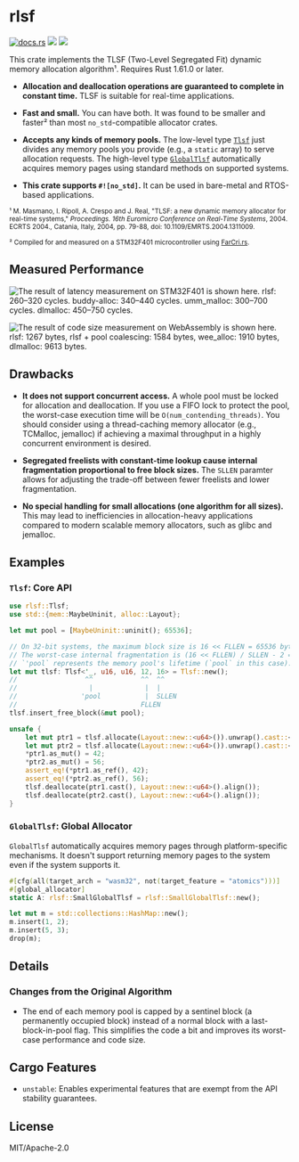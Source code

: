 # rlsf
    
<p>
<a href="https://docs.rs/rlsf/"><img src="https://docs.rs/rlsf/badge.svg" alt="docs.rs"></a> <a href="https://crates.io/crates/rlsf"><img src="https://img.shields.io/crates/v/rlsf"></a> <img src="https://img.shields.io/badge/license-MIT%2FApache--2.0-blue">
</p>

This crate implements the TLSF (Two-Level Segregated Fit) dynamic memory
allocation algorithm¹. Requires Rust 1.61.0 or later.

 - **Allocation and deallocation operations are guaranteed to complete in
   constant time.** TLSF is suitable for real-time applications.

 - **Fast and small.** You can have both. It was found to be smaller and
   faster² than most `no_std`-compatible allocator crates.

 - **Accepts any kinds of memory pools.** The low-level type
   [`Tlsf`](#tlsf-core-api) just divides any memory pools you provide
   (e.g., a `static` array) to serve allocation requests.
   The high-level type [`GlobalTlsf`](#globaltlsf-global-allocator)
   automatically acquires memory pages using standard methods on supported
   systems.

 - **This crate supports `#![no_std]`.** It can be used in bare-metal and
   RTOS-based applications.

<!-- <small> doesn't work on GitHub -->

<sub>¹ M. Masmano, I. Ripoll, A. Crespo and J. Real, "TLSF: a new dynamic
memory allocator for real-time systems," *Proceedings. 16th Euromicro
Conference on Real-Time Systems*, 2004. ECRTS 2004., Catania, Italy, 2004,
pp. 79-88, doi: 10.1109/EMRTS.2004.1311009.</sub>

<sub>² Compiled for and measured on a STM32F401 microcontroller using
<a href="https://github.com/yvt/farcri-rs">FarCri.rs</a>.</sub>

## Measured Performance

![The result of latency measurement on STM32F401 is shown here. rlsf:
260–320 cycles. buddy-alloc: 340–440 cycles. umm_malloc: 300–700 cycles.
dlmalloc: 450–750 cycles.
](https://yvt.jp/files/programs/rlsf/time-cm4f-xf-3.svg)

<!-- `wee_alloc` could not be measured because it ran out of memory too
early, probably because of <https://github.com/rustwasm/wee_alloc/issues/85>
`umm_malloc` does not support specifying larger alignment values. -->

![The result of code size measurement on WebAssembly is shown here. rlsf:
1267 bytes, rlsf + pool coalescing: 1584 bytes, wee_alloc: 1910 bytes,
dlmalloc: 9613 bytes.
](https://yvt.jp/files/programs/rlsf/size-wasm-xf.svg)

<!-- The latest version at the point of writing was used for each library's
measurement. The exception is `wee_alloc`, for which a fork based on commit
f26c431df6f was used to make it compile on the latest nightly compiler. -->

## Drawbacks

 - **It does not support concurrent access.** A whole pool must be locked
   for allocation and deallocation. If you use a FIFO lock to protect the
   pool, the worst-case execution time will be `O(num_contending_threads)`.
   You should consider using a thread-caching memory allocator (e.g.,
   TCMalloc, jemalloc) if achieving a maximal throughput in a highly
   concurrent environment is desired.

 - **Segregated freelists with constant-time lookup cause internal
   fragmentation proportional to free block sizes.** The `SLLEN` paramter
   allows for adjusting the trade-off between fewer freelists and lower
   fragmentation.

 - **No special handling for small allocations (one algorithm for all
   sizes).** This may lead to inefficiencies in allocation-heavy
   applications compared to modern scalable memory allocators, such as
   glibc and jemalloc.

## Examples

### `Tlsf`: Core API

```rust
use rlsf::Tlsf;
use std::{mem::MaybeUninit, alloc::Layout};

let mut pool = [MaybeUninit::uninit(); 65536];

// On 32-bit systems, the maximum block size is 16 << FLLEN = 65536 bytes.
// The worst-case internal fragmentation is (16 << FLLEN) / SLLEN - 2 = 4094 bytes.
// `'pool` represents the memory pool's lifetime (`pool` in this case).
let mut tlsf: Tlsf<'_, u16, u16, 12, 16> = Tlsf::new();
//                 ^^            ^^  ^^
//                  |             |  |
//                'pool           |  SLLEN
//                               FLLEN
tlsf.insert_free_block(&mut pool);

unsafe {
    let mut ptr1 = tlsf.allocate(Layout::new::<u64>()).unwrap().cast::<u64>();
    let mut ptr2 = tlsf.allocate(Layout::new::<u64>()).unwrap().cast::<u64>();
    *ptr1.as_mut() = 42;
    *ptr2.as_mut() = 56;
    assert_eq!(*ptr1.as_ref(), 42);
    assert_eq!(*ptr2.as_ref(), 56);
    tlsf.deallocate(ptr1.cast(), Layout::new::<u64>().align());
    tlsf.deallocate(ptr2.cast(), Layout::new::<u64>().align());
}
```

### `GlobalTlsf`: Global Allocator

`GlobalTlsf` automatically acquires memory pages through platform-specific
mechanisms. It doesn't support returning memory pages to the system even if
the system supports it.

```rust
#[cfg(all(target_arch = "wasm32", not(target_feature = "atomics")))]
#[global_allocator]
static A: rlsf::SmallGlobalTlsf = rlsf::SmallGlobalTlsf::new();

let mut m = std::collections::HashMap::new();
m.insert(1, 2);
m.insert(5, 3);
drop(m);
```

## Details

### Changes from the Original Algorithm

 - The end of each memory pool is capped by a sentinel block
   (a permanently occupied block) instead of a normal block with a
   last-block-in-pool flag. This simplifies the code a bit and improves
   its worst-case performance and code size.
  

## Cargo Features

- `unstable`: Enables experimental features that are exempt from the API
  stability guarantees.

## License

MIT/Apache-2.0
